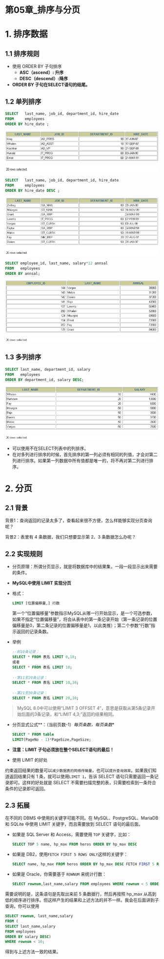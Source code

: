 # 第05章_排序与分页

# 1. 排序数据

## 1.1 排序规则

- 使用 ORDER BY 子句排序
  - **ASC（ascend）: 升序**
  - **DESC（descend）:降序**
- **ORDER BY 子句在SELECT语句的结尾。**

## 1.2 单列排序

```sql
SELECT   last_name, job_id, department_id, hire_date
FROM     employees
ORDER BY hire_date ;
```

![1554974255957](images/1554974255957.png)

![1554974260133](images/1554974260133.png)

```sql
SELECT   last_name, job_id, department_id, hire_date
FROM     employees
ORDER BY hire_date DESC ;
```

![1554974822229](images/1554974822229.png)

![1554974827522](images/1554974827522.png)

```sql
SELECT employee_id, last_name, salary*12 annsal
FROM   employees
ORDER BY annsal;
```

![1554974853194](images/1554974853194.png)

![1554974858252](images/1554974858252.png)

## 1.3 多列排序

```sql
SELECT last_name, department_id, salary
FROM   employees
ORDER BY department_id, salary DESC;
```

![1554974901572](images/1554974901572.png)

![1554974907498](images/1554974907498.png)

- 可以使用不在SELECT列表中的列排序。
- 在对多列进行排序的时候，首先排序的第一列必须有相同的列值，才会对第二列进行排序。如果第一列数据中所有值都是唯一的，将不再对第二列进行排序。

# 2. 分页

## 2.1 背景

背景1：查询返回的记录太多了，查看起来很不方便，怎么样能够实现分页查询呢？

背景2：表里有 4 条数据，我们只想要显示第 2、3 条数据怎么办呢？

## 2.2 实现规则

- 分页原理：所谓分页显示，就是将数据库中的结果集，一段一段显示出来需要的条件。

- **MySQL中使用 LIMIT 实现分页**

- 格式：

  ```sql
  LIMIT [位置偏移量,] 行数
  ```

  第一个“位置偏移量”参数指示MySQL从哪一行开始显示，是一个可选参数，如果不指定“位置偏移量”，将会从表中的第一条记录开始（第一条记录的位置偏移量是0，第二条记录的位置偏移量是1，以此类推）；第二个参数“行数”指示返回的记录条数。

- 举例

    ```sql
    --前10条记录：
    SELECT * FROM 表名 LIMIT 0,10;
    或者
    SELECT * FROM 表名 LIMIT 10;
    
    --第11至20条记录：
    SELECT * FROM 表名 LIMIT 10,10;
    
    --第21至30条记录： 
    SELECT * FROM 表名 LIMIT 20,10;
    ```

> MySQL 8.0中可以使用“LIMIT 3 OFFSET 4”，意思是获取从第5条记录开始后面的3条记录，和“LIMIT 4,3;”返回的结果相同。

- 分页显式公式**：（当前页数-1）*每页条数，每页条数**

    ```sql
    SELECT * FROM table 
    LIMIT(PageNo - 1)*PageSize,PageSize;
    ```

- **注意：LIMIT 子句必须放在整个SELECT语句的最后！**
- 使用 LIMIT 的好处

约束返回结果的数量可以`减少数据表的网络传输量`，也可以`提升查询效率`。如果我们知道返回结果只有 1 条，就可以使用`LIMIT 1`，告诉 SELECT 语句只需要返回一条记录即可。这样的好处就是 SELECT 不需要扫描完整的表，只需要检索到一条符合条件的记录即可返回。

## 2.3 拓展

在不同的 DBMS 中使用的关键字可能不同。在 MySQL、PostgreSQL、MariaDB 和 SQLite 中使用 LIMIT 关键字，而且需要放到 SELECT 语句的最后面。

- 如果是 SQL Server 和 Access，需要使用 `TOP` 关键字，比如：

    ```sql
    SELECT TOP 5 name, hp_max FROM heros ORDER BY hp_max DESC
    ```

- 如果是 DB2，使用`FETCH FIRST 5 ROWS ONLY`这样的关键字：

    ```sql
    SELECT name, hp_max FROM heros ORDER BY hp_max DESC FETCH FIRST 5 ROWS ONLY
    ```

- 如果是 Oracle，你需要基于 `ROWNUM` 来统计行数：

    ```sql
    SELECT rownum,last_name,salary FROM employees WHERE rownum < 5 ORDER BY salary DESC;
    ```

需要说明的是，这条语句是先取出来前 5 条数据行，然后再按照 hp_max 从高到低的顺序进行排序。但这样产生的结果和上述方法的并不一样。我会在后面讲到子查询，你可以使用
```sql
SELECT rownum, last_name,salary
FROM (
SELECT last_name,salary
FROM employees
ORDER BY salary DESC)
WHERE rownum < 10;
```

得到与上述方法一致的结果。







